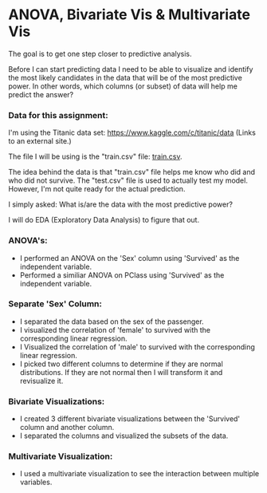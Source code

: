 # ANOVA, Bivariate Vis & Multivariate Vis
The goal is to get one step closer to predictive analysis.

Before I can start predicting data I need to be able to visualize and identify the most likely candidates in the data 
that will be of the most predictive power. In other words, which columns (or subset) of data will help me predict the answer?

### Data for this assignment:

I'm using the Titanic data set: https://www.kaggle.com/c/titanic/data (Links to an external site.)

The file I will be using is the "train.csv" file: [train.csv](<./Downloads/train.csv "Title">).

The idea behind the data is that "train.csv" file helps me know who did and who did not survive. The "test.csv" file is used to 
actually test my model. However, I'm not quite ready for the actual prediction.

I simply asked: What is/are the data with the most predictive power?

I will do EDA (Exploratory Data Analysis) to figure that out.


### ANOVA's:

* I performed an ANOVA on the 'Sex' column using 'Survived' as the independent variable.
* Performed a similiar ANOVA on PClass using 'Survived' as the independent variable.

### Separate 'Sex' Column:

* I separated the data based on the sex of the passenger.
* I visualized the correlation of 'female' to survived with the corresponding 
linear regression.
* I Visualized the correlation of 'male' to survived with the corresponding linear 
regression.
* I picked two different columns to determine if they are normal distributions. If they are not normal then I will transform it and revisualize it. 

### Bivariate Visualizations:

* I created 3 different bivariate visualizations between the 'Survived' column and another column.
* I separated the columns and visualized the subsets of the data.

### Multivariate Visualization:

* I used a multivariate visualization to see the interaction between multiple variables. 



